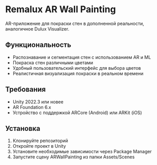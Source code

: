 # Remalux AR Wall Painting

AR-приложение для покраски стен в дополненной реальности, аналогичное Dulux Visualizer.

## Функциональность

- Распознавание и сегментация стен с использованием AR и ML
- Покраска стен различными цветами
- Удобный пользовательский интерфейс для выбора цветов
- Реалистичная визуализация покраски в реальном времени

## Требования

- Unity 2022.3 или новее
- AR Foundation 6.x
- Устройство с поддержкой ARCore (Android) или ARKit (iOS)

## Установка

1. Клонируйте репозиторий
2. Откройте проект в Unity
3. Установите необходимые зависимости через Package Manager
4. Запустите сцену ARWallPainting из папки Assets/Scenes 
